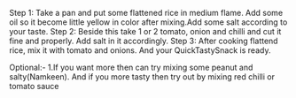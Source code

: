 Step 1: Take a pan and put some flattened rice in medium flame. Add some oil so it become little yellow in color after mixing.Add some salt according to your taste.
Step 2: Beside this take 1 or 2 tomato, onion and chilli and cut it fine and properly. Add salt in it accordingly.
Step 3: After cooking flattend rice, mix it with tomato and onions. And your QuickTastySnack is ready.

Optional:-
1.If you want more then can try mixing some peanut and salty(Namkeen). And if you more tasty then try out by mixing red chilli or tomato sauce